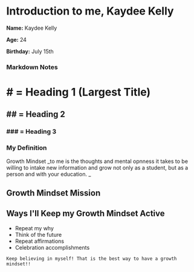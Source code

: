 
# **Introduction to me, Kaydee Kelly**

**Name:** Kaydee Kelly

**Age:** 24

**Birthday:** July 15th

### **Markdown Notes**

# <p> # = Heading 1 (Largest Title) </p> 
## </p> ##  = Heading 2 </p> 
### </p> ### = Heading 3 </p> 

### **My Definition**

Growth Mindset _to me is the thoughts and mental opnness it takes to be willing to intake new information and grow not only as a student, but as a person and with your education. _

## **Growth Mindset Mission**

## **Ways I'll Keep my Growth Mindset Active**
- Repeat my why
- Think of the future
- Repeat affirmations
- Celebration accomplishments

```
Keep believing in myself! That is the best way to have a growth mindset!!
```




